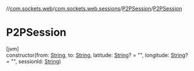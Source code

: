 //[com.sockets.web](../../../index.md)/[com.sockets.web.sessions](../index.md)/[P2PSession](index.md)/[P2PSession](-p2-p-session.md)

# P2PSession

[jvm]\
constructor(from: [String](https://kotlinlang.org/api/latest/jvm/stdlib/kotlin/-string/index.html), to: [String](https://kotlinlang.org/api/latest/jvm/stdlib/kotlin/-string/index.html), latitude: [String](https://kotlinlang.org/api/latest/jvm/stdlib/kotlin/-string/index.html)? = &quot;&quot;, longitude: [String](https://kotlinlang.org/api/latest/jvm/stdlib/kotlin/-string/index.html)? = &quot;&quot;, sessionId: [String](https://kotlinlang.org/api/latest/jvm/stdlib/kotlin/-string/index.html))
